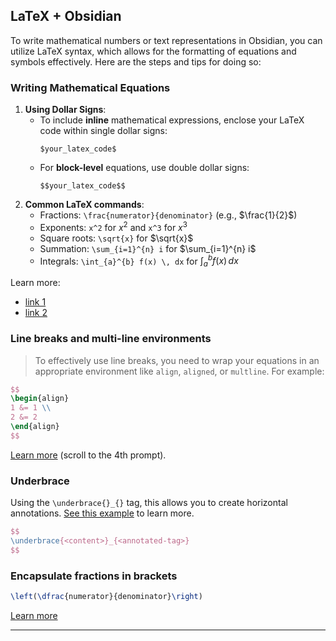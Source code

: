 ## LaTeX + Obsidian
To write mathematical numbers or text representations in Obsidian, you can utilize LaTeX syntax, which allows for the formatting of equations and symbols effectively. Here are the steps and tips for doing so:
### Writing Mathematical Equations

1. **Using Dollar Signs**:
	- To include **inline** mathematical expressions, enclose your LaTeX code within single dollar signs:
	  ```text
	  $your_latex_code$
		```        
    - For **block-level** equations, use double dollar signs:
      ```text
      $$your_latex_code$$
		```
2. **Common LaTeX commands**:
	- Fractions: `\frac{numerator}{denominator}` (e.g., $\frac{1}{2}$)
	- Exponents: `x^2` for $x^2$ and `x^3` for $x^3$
	- Square roots: `\sqrt{x}` for $\sqrt{x}$​
	- Summation: `\sum_{i=1}^{n} i` for $\sum_{i=1}^{n} i$
	- Integrals: `\int_{a}^{b} f(x) \, dx` for $\int_{a}^{b} f(x) \, dx$

Learn more:
- [link 1](https://www.perplexity.ai/search/in-obsidian-how-do-i-write-mat-Qnz48iPxRDeJrK_CUrZfbw)
- [link 2](https://www.perplexity.ai/search/how-can-i-write-fractions-in-l-_7xXMTPJTouhy33Fzl8rDg)
### Line breaks and multi-line environments
>To effectively use line breaks, you need to wrap your equations in an appropriate environment like `align`, `aligned`, or `multline`. For example:

```tex
$$
\begin{align}
1 &= 1 \\
2 &= 2
\end{align}
$$
```
[Learn more](https://www.perplexity.ai/search/in-obsidian-how-do-i-write-mat-Qnz48iPxRDeJrK_CUrZfbw) (scroll to the 4th prompt).

### Underbrace
Using the `\underbrace{}_{}` tag, this allows you to create horizontal annotations. [See this example](python.md#^latex-underbrace) to learn more.
```tex
$$
\underbrace{<content>}_{<annotated-tag>}
$$
```

### Encapsulate fractions in brackets
```tex
\left(\dfrac{numerator}{denominator}\right)
```
[Learn more](https://www.perplexity.ai/search/how-do-i-specify-brackets-or-p-1efrdbUsQ5aWFOWs6MUgZA)

---
